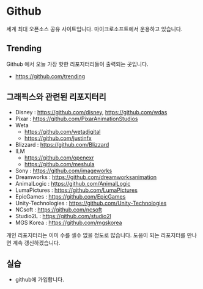 # Github
세계 최대 오픈소스 공유 사이트입니다.
마이크로소프트에서 운용하고 있습니다.

## Trending
Github 에서 오늘 가장 핫한 리포지터리들이 출력되는 곳입니다.

- https://github.com/trending

## 그래픽스와 관련된 리포지터리
- Disney : https://github.com/disney, https://github.com/wdas
- Pixar : https://github.com/PixarAnimationStudios
- Weta
    - https://github.com/wetadigital
    - https://github.com/justinfx
- Blizzard : https://github.com/Blizzard
- ILM
    - https://github.com/openexr
    - https://github.com/meshula
- Sony : https://github.com/imageworks
- Dreamworks : https://github.com/dreamworksanimation
- AnimalLogic : https://github.com/AnimalLogic
- LumaPictures : https://github.com/LumaPictures
- EpicGames : https://github.com/EpicGames
- Unity-Technologies : https://github.com/Unity-Technologies
- NCsoft : https://github.com/ncsoft
- Studio2L : https://github.com/studio2l
- MGS Korea : https://github.com/mgskorea

개인 리포지터리는 이미 수를 셀수 없을 정도로 많습니다. 도움이 되는 리포지터를 만나면 계속 갱신하겠습니다.

## 실습
- github에 가입합니다.